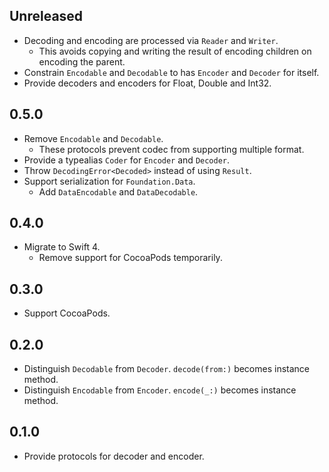 ## Unreleased

- Decoding and encoding are processed via `Reader` and `Writer`.
    - This avoids copying and writing the result of encoding children on encoding the parent.
- Constrain `Encodable` and `Decodable` to has `Encoder` and `Decoder` for itself.
- Provide decoders and encoders for Float, Double and Int32.


## 0.5.0

- Remove `Encodable` and `Decodable`.
    - These protocols prevent codec from supporting multiple format.
- Provide a typealias `Coder` for `Encoder` and `Decoder`.
- Throw `DecodingError<Decoded>` instead of using `Result`.
- Support serialization for `Foundation.Data`.
    - Add `DataEncodable` and `DataDecodable`.


## 0.4.0

- Migrate to Swift 4.
    - Remove support for CocoaPods temporarily.


## 0.3.0

- Support CocoaPods.


## 0.2.0

- Distinguish `Decodable` from `Decoder`. `decode(from:)` becomes instance method.
- Distinguish `Encodable` from `Encoder`. `encode(_:)` becomes instance method.


## 0.1.0

- Provide protocols for decoder and encoder.

